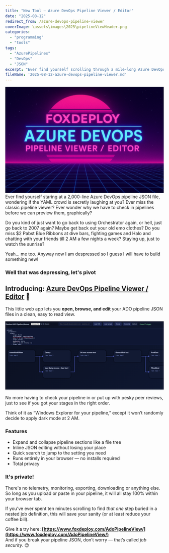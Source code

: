 ```yaml
---
title: "New Tool – Azure DevOps Pipeline Viewer / Editor"
date: "2025-08-12"
redirect_from: /azure-devops-pipeline-viewer
coverImage: \assets\images\2025\pipelineViewHeader.png
categories:
  - "programming"
  - "tools"
tags:
  - "AzurePipelines"
  - "DevOps"
  - "JSON"
excerpt: "Ever find yourself scrolling through a mile-long Azure DevOps pipeline JSON file? This new browser-based viewer/editor makes it a breeze to navigate, search, and edit your pipelines without losing your sanity."
fileName: '2025-08-12-azure-devops-pipeline-viewer.md'
---
```


![](../assets/images/2025/pipelineViewHeader.png)
Ever find yourself staring at a 2,000-line Azure DevOps pipeline JSON file, wondering if the YAML crowd is secretly laughing at you?  Ever miss the classic pipeline viewer?  Ever wonder why we have to check in pipelines before we can preview them, graphically?

Do you kind of just want to go back to using Orchestrator again, or hell, just go back to 2007 again?  Maybe get back out your old emo clothes?  Do you miss $2 Pabst Blue Ribbons at dive bars, fighting games and Halo and chatting with your friends till 2 AM a few nights a week?  Staying up, just to watch the sunrise?

Yeah… me too. Anyway now I am despressed so I guess I will have to build something new!

### Well that was depressing, let's pivot

## Introducing: **[Azure DevOps Pipeline Viewer / Editor](https://www.foxdeploy.com/AdoPipelineView/)** 🎉

This little web app lets you **open, browse, and edit** your ADO pipeline JSON files in a clean, easy to read view.

![Somehow enumerating files but we can't find them](<../assets/images/2025/pipelineView.png>)

No more having to check your pipeline in or put up with pesky peer reviews, just to see if you got your stages in the right order.

Think of it as “Windows Explorer for your pipeline,” except it won’t randomly decide to apply dark mode at 2 AM.

### Features
- Expand and collapse pipeline sections like a file tree
- Inline JSON editing without losing your place
- Quick search to jump to the setting you need
- Runs entirely in your browser — no installs required
- Total privacy


### It's private!
There's no telemetry, monitoring, exporting, downloading or anything else.  So long as you upload or paste in your pipeline, it will all stay 100% within your browser tab.



If you’ve ever spent ten minutes scrolling to find *that one* step buried in a nested job definition, this will save your sanity (or at least reduce your coffee bill).

Give it a try here: **[https://www.foxdeploy.com/AdoPipelineView/](https://www.foxdeploy.com/AdoPipelineView/)**  
And if you break your pipeline JSON, don’t worry — that’s called *job security*. 😉
